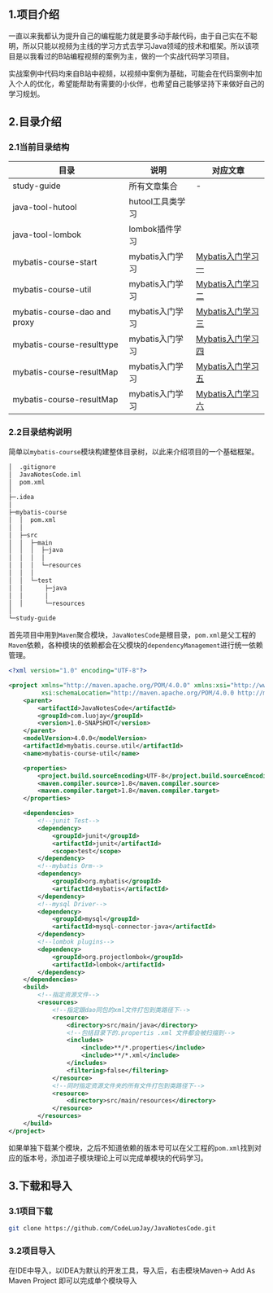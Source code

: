 ## 1.项目介绍

一直以来我都认为提升自己的编程能力就是要多动手敲代码，由于自己实在不聪明，所以只能以视频为主线的学习方式去学习Java领域的技术和框架。所以该项目是以我看过的B站编程视频的案例为主，做的一个实战代码学习项目。

实战案例中代码均来自B站中视频，以视频中案例为基础，可能会在代码案例中加入个人的优化，希望能帮助有需要的小伙伴，也希望自己能够坚持下来做好自己的学习规划。

## 2.目录介绍

### 2.1当前目录结构

| 目录             | 说明             | 对应文章                                                     |
| ---------------- | ---------------- | ------------------------------------------------------------ |
| study-guide      | 所有文章集合     | -                                                            |
| java-tool-hutool | hutool工具类学习 |                                                              |
| java-tool-lombok | lombok插件学习   |                                                              |
| mybatis-course-start   | mybatis入门学习  | [Mybatis入门学习一](study-guide/Mybatis入门学习一.md) |
| mybatis-course-util   | mybatis入门学习  | [Mybatis入门学习二](study-guide/Mybatis入门学习二.md) |
| mybatis-course-dao and proxy   | mybatis入门学习  | [Mybatis入门学习三](study-guide/Mybatis入门学习三.md) |
| mybatis-course-resulttype   | mybatis入门学习  | [Mybatis入门学习四](study-guide/Mybatis入门学习四-resultType.md) |
| mybatis-course-resultMap   | mybatis入门学习  | [Mybatis入门学习五](study-guide/Mybatis入门学习五-resultMap.md) |
| mybatis-course-resultMap   | mybatis入门学习  | [Mybatis入门学习六](study-guide/Mybatis入门学习六-dynamicSql.md) |

### 2.2目录结构说明

简单以`mybatis-course`模块构建整体目录树，以此来介绍项目的一个基础框架。

```markdown
│  .gitignore
│  JavaNotesCode.iml
│  pom.xml
│  
├─.idea
│                                              
├─mybatis-course
│  │  pom.xml
│  │  
│  ├─src
│  │  ├─main
│  │  │  ├─java
│  │  │  │                  
│  │  │  └─resources
│  │  │          
│  │  └─test
│  │      ├─java
│  │      │              
│  │      └─resources
│                          
└─study-guide
```

首先项目中用到`Maven`聚合模块，`JavaNotesCode`是根目录，`pom.xml`是父工程的`Maven`依赖，各种模块的依赖都会在父模块的`dependencyManagement`进行统一依赖管理。

```xml
<?xml version="1.0" encoding="UTF-8"?>

<project xmlns="http://maven.apache.org/POM/4.0.0" xmlns:xsi="http://www.w3.org/2001/XMLSchema-instance"
         xsi:schemaLocation="http://maven.apache.org/POM/4.0.0 http://maven.apache.org/xsd/maven-4.0.0.xsd">
    <parent>
        <artifactId>JavaNotesCode</artifactId>
        <groupId>com.luojay</groupId>
        <version>1.0-SNAPSHOT</version>
    </parent>
    <modelVersion>4.0.0</modelVersion>
    <artifactId>mybatis.course.util</artifactId>
    <name>mybatis-course-util</name>

    <properties>
        <project.build.sourceEncoding>UTF-8</project.build.sourceEncoding>
        <maven.compiler.source>1.8</maven.compiler.source>
        <maven.compiler.target>1.8</maven.compiler.target>
    </properties>

    <dependencies>
        <!--junit Test-->
        <dependency>
            <groupId>junit</groupId>
            <artifactId>junit</artifactId>
            <scope>test</scope>
        </dependency>
        <!--mybatis Orm-->
        <dependency>
            <groupId>org.mybatis</groupId>
            <artifactId>mybatis</artifactId>
        </dependency>
        <!--mysql Driver-->
        <dependency>
            <groupId>mysql</groupId>
            <artifactId>mysql-connector-java</artifactId>
        </dependency>
        <!--lombok plugins-->
        <dependency>
            <groupId>org.projectlombok</groupId>
            <artifactId>lombok</artifactId>
        </dependency>
    </dependencies>
    <build>
        <!--指定资源文件-->
        <resources>
            <!--指定跟dao同包的xml文件打包到类路径下-->
            <resource>
                <directory>src/main/java</directory>
                <!--包括目录下的.propertis .xml 文件都会被扫描到-->
                <includes>
                    <include>**/*.properties</include>
                    <include>**/*.xml</include>
                </includes>
                <filtering>false</filtering>
            </resource>
            <!--同时指定资源文件夹的所有文件打包到类路径下-->
            <resource>
                <directory>src/main/resources</directory>
            </resource>
        </resources>
    </build>
</project>
```

如果单独下载某个模块，之后不知道依赖的版本号可以在父工程的`pom.xml`找到对应的版本号，添加进子模块理论上可以完成单模块的代码学习。

## 3.下载和导入

### 3.1项目下载

```bash
git clone https://github.com/CodeLuoJay/JavaNotesCode.git
```

### 3.2项目导入

在IDE中导入，以IDEA为默认的开发工具，导入后，右击模块Maven-> Add As  Maven Project 即可以完成单个模块导入

